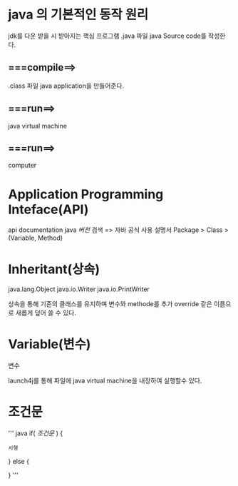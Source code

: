 # java 의 기본적인 동작 원리
jdk를 다운 받을 시 받아지는 핵심 프로그램
.java 파일 java Source code를 작성한다.
## ===compile==>
.class 파일 java application을 만들어준다.
## ===run==>
java virtual machine
## ===run==>
computer



# Application Programming Inteface(API)

api documentation java _버전_ 검색 => 자바 공식 사용 설명서
Package > Class > (Variable, Method)


# Inheritant(상속)
java.lang.Object
    java.io.Writer
        java.io.PrintWriter

상속을 통해 기존의 클래스를 유지하며 변수와 methode를 추가
override 같은 이름으로 새롭게 덮어 쓸 수 있다. 


# Variable(변수)
변수 


launch4j를 통해 파일에 java virtual machine을 내장하여 실행할수 있다.




# 조건문
''' java
if( _조건문_ ) {

    시행

} else {

}
'''